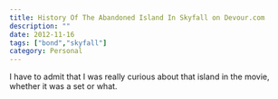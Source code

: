 ```yaml
---
title: History Of The Abandoned Island In Skyfall on Devour.com
description: ""
date: 2012-11-16
tags: ["bond","skyfall"]
category: Personal
---
```



<p>I have to admit that I was really curious about that island in the movie, whether it was a set or what.</p>
